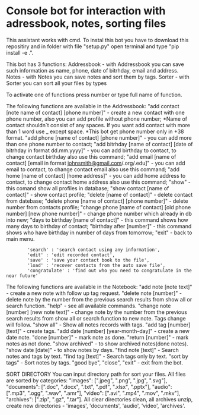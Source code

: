 # Console bot for interaction with adressbook, notes, sorting files
This assistant works with cmd. To instal this bot you have to download this repositiry and in folder with file "setup.py" open terminal and type "pip install -e .".

This bot has 3 functions: Addressbook - with Addressbook you can save such information as name, phone, date of bitrhday, email and address. Notes - with Notes you can save notes and sort them by tags. Sorter - with Sorter you can sort all your files by types

To activate one of functions press number or type full name of function.

The following functions are available in the Addressbook: "add contact [note name of contact] [phone number]" - create a new contact with one phone number, also you can add profile without phone number; *Name of contact shouldn`t consist of any spaces. If you want add contact with more than 1 word use _ except space. *This bot get phone number only in +38 format. "add phone [name of contact] [phone number]" - you can add more than one phone number to contact; "add bitrhday [name of contact] [date of bitrhday in format dd.mm.yyyy]" - you can add birthday to contact, to change contact birthday also use this command; "add email [name of contact] [email in format johnsmith@gmail.com/.org/.edu]" - you can add email to contact, to change contact email also use this command; "add home [name of contact] [home address]" - you can add home address to contact, to change contact home address also use this command; "show" - this comand show all profiles in database; "show contact [name of contact]" - show contact profile; "delete [name of contact]" - delete contact from datebase; "delete phone [name of contact] [phone number]" - delete number from contacts profile; "change phone [name of contact] [old phone number] [new phone number]" - change phone number which already in db into new; "days to birthday [name of contact]" - this command shows how many days to birthday of contact; "birthday after [number]" - this command shows who have birthday in number of days from tomorrow; "exit" - back to main menu.

            'search' : 'search contact using any information',
            'edit' : 'edit recorded contact',
            'save' : 'save your contact book to the file',
            'load' : 'recover contacts from the auto save file',
            'congratulate' : 'find out who you need to congratulate in the near future'
           

The following functions are available in the Notebook: "add note [note text]" - create a new note with follow up tag request. "delete note [number]" - delete note by the number from the previous search results from show all or search function. "help" - see all available commands. "change note [number] [new note text]" - change note by the number from the previous search results from show all or search function to new note. Tags change will follow. "show all" - Show all notes records with tags. "add tag [number] [text]" - create tags. "add date [number] [year-month-day]" - create a new date note. "done [number]" - mark note as done. "return [number]" - mark notes as not done. "show archived" - to show archived notes(done notes). "show date [date]" - to show notes by days. "find note [text]" - Search notes and tags by text. "find tag [text]" - Search tags only by text. "sort by tags" - Sort notes by tags. "good bye", "close", "exit" - exit from the bot.

SORT DIRECTORY You can input directory path for sort your files. All files are sorted by categories: "images": [".jpeg", ".png", ".jpg", ".svg"], "documents": [".doc", ".docx", ".txt", ".pdf", ".xlsx", ".pptx"], "audio": [".mp3", ".ogg", ".wav", ".amr"], "video": [".avi", ".mp4", ".mov", ".mkv"], "archives": [".zip", ".gz", ".tar"]. All clear directories clean, all archives unzip, create new directories - 'images', 'documents', 'audio', 'video', 'archives'.
